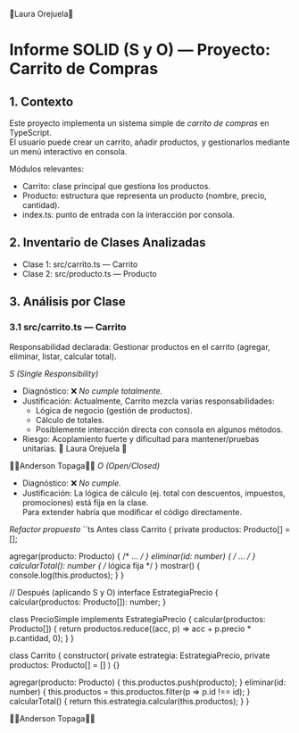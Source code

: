 🧁Laura Orejuela🧁

# Informe SOLID (S y O) — Proyecto: Carrito de Compras

## 1. Contexto
Este proyecto implementa un sistema simple de *carrito de compras* en TypeScript.  
El usuario puede crear un carrito, añadir productos, y gestionarlos mediante un menú interactivo en consola.

Módulos relevantes:
- Carrito: clase principal que gestiona los productos.
- Producto: estructura que representa un producto (nombre, precio, cantidad).
- index.ts: punto de entrada con la interacción por consola.

## 2. Inventario de Clases Analizadas
- Clase 1: src/carrito.ts — Carrito  
- Clase 2: src/producto.ts — Producto

## 3. Análisis por Clase

### 3.1 src/carrito.ts — Carrito
Responsabilidad declarada: Gestionar productos en el carrito (agregar, eliminar, listar, calcular total).

*S (Single Responsibility)*
- Diagnóstico: ❌ *No cumple totalmente.*
- Justificación: Actualmente, Carrito mezcla varias responsabilidades:
  - Lógica de negocio (gestión de productos).
  - Cálculo de totales.
  - Posiblemente interacción directa con consola en algunos métodos.
- Riesgo: Acoplamiento fuerte y dificultad para mantener/pruebas unitarias.
🧁 Laura Orejuela 🧁


🔴🔴Anderson Topaga🔴🔴
*O (Open/Closed)*
- Diagnóstico: ❌ *No cumple.*
- Justificación: La lógica de cálculo (ej. total con descuentos, impuestos, promociones) está fija en la clase.  
  Para extender habría que modificar el código directamente.

*Refactor propuesto*
``ts
 Antes
class Carrito {
  private productos: Producto[] = [];

  agregar(producto: Producto) { /* ... */ }
  eliminar(id: number) { /* ... */ }
  calcularTotal(): number { /* lógica fija */ }
  mostrar() { console.log(this.productos); }
}

// Después (aplicando S y O)
interface EstrategiaPrecio {
  calcular(productos: Producto[]): number;
}

class PrecioSimple implements EstrategiaPrecio {
  calcular(productos: Producto[]) {
    return productos.reduce((acc, p) => acc + p.precio * p.cantidad, 0);
  }
}

class Carrito {
  constructor(
    private estrategia: EstrategiaPrecio,
    private productos: Producto[] = []
  ) {}

  agregar(producto: Producto) { this.productos.push(producto); }
  eliminar(id: number) { this.productos = this.productos.filter(p => p.id !== id); }
  calcularTotal() { return this.estrategia.calcular(this.productos); }
}


🔴🔴Anderson Topaga🔴🔴 
